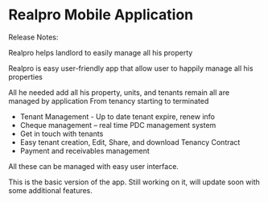 # Realpro Mobile Application


Release Notes:

Realpro helps landlord to easily manage all his property 

Realpro is easy user-friendly app that allow user to happily manage all his properties 

  All he needed add all his property, units, and tenants remain all are managed by application
From tenancy starting to terminated 

-	Tenant Management - Up to date tenant expire, renew info
-	Cheque management – real time PDC management system
-	Get in touch with tenants
-	Easy tenant creation, Edit, Share, and download Tenancy Contract
-	Payment and receivables management

All these can be managed with easy user interface.

This is the basic version of the app. Still working on it, will update soon with some additional features.
